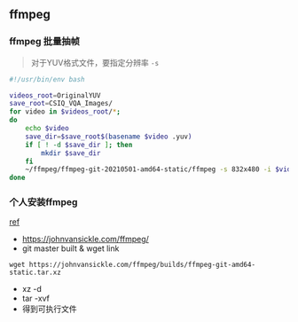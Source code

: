 ## ffmpeg

### ffmpeg 批量抽帧

> 对于YUV格式文件，要指定分辨率 `-s`

~~~bash
#!/usr/bin/env bash

videos_root=OriginalYUV
save_root=CSIQ_VQA_Images/
for video in $videos_root/*;
do
    echo $video
    save_dir=$save_root$(basename $video .yuv)
    if [ ! -d $save_dir ]; then
        mkdir $save_dir
    fi
    ~/ffmpeg/ffmpeg-git-20210501-amd64-static/ffmpeg -s 832x480 -i $video -r 1 -q:v 2 -f image2 $save_dir/%03d.png
done
~~~

### 个人安装ffmpeg

[ref](https://blog.csdn.net/u013314786/article/details/89682800)

- https://johnvansickle.com/ffmpeg/
- git master built & wget link

~~~
wget https://johnvansickle.com/ffmpeg/builds/ffmpeg-git-amd64-static.tar.xz
~~~

- xz -d
- tar -xvf
- 得到可执行文件

